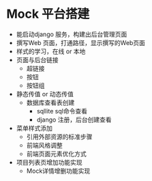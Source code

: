 # Mock 平台搭建
- 能启动django 服务，构建出后台管理页面
- 撰写Web 页面，打通路径，显示撰写的Web页面
- 样式的学习，在线 or 本地
- 页面与后台链接 
  - 超链接
  - 按钮
  - 按钮组
- 静态传值 or 动态传值
  - 数据库查看表创建
    - sqllite sql命令查看
    - django 注册，后台创建查看
- 菜单样式添加
  - 引用外部资源的标准步骤
  - 前端风格调整
  - 前端页面元素优化方式
- 项目列表页增加功能实现
  - Mock详情增删功能实现